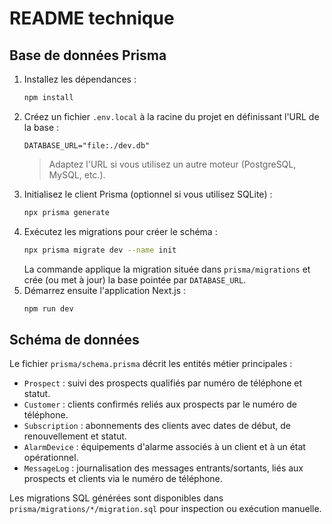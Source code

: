 # README technique

## Base de données Prisma

1. Installez les dépendances :
   ```bash
   npm install
   ```
2. Créez un fichier `.env.local` à la racine du projet en définissant l'URL de la base :
   ```env
   DATABASE_URL="file:./dev.db"
   ```
   > Adaptez l'URL si vous utilisez un autre moteur (PostgreSQL, MySQL, etc.).
3. Initialisez le client Prisma (optionnel si vous utilisez SQLite) :
   ```bash
   npx prisma generate
   ```
4. Exécutez les migrations pour créer le schéma :
   ```bash
   npx prisma migrate dev --name init
   ```
   La commande applique la migration située dans `prisma/migrations` et crée (ou met à jour) la base pointée par `DATABASE_URL`.
5. Démarrez ensuite l'application Next.js :
   ```bash
   npm run dev
   ```

## Schéma de données

Le fichier `prisma/schema.prisma` décrit les entités métier principales :

- `Prospect` : suivi des prospects qualifiés par numéro de téléphone et statut.
- `Customer` : clients confirmés reliés aux prospects par le numéro de téléphone.
- `Subscription` : abonnements des clients avec dates de début, de renouvellement et statut.
- `AlarmDevice` : équipements d'alarme associés à un client et à un état opérationnel.
- `MessageLog` : journalisation des messages entrants/sortants, liés aux prospects et clients via le numéro de téléphone.

Les migrations SQL générées sont disponibles dans `prisma/migrations/*/migration.sql` pour inspection ou exécution manuelle.
